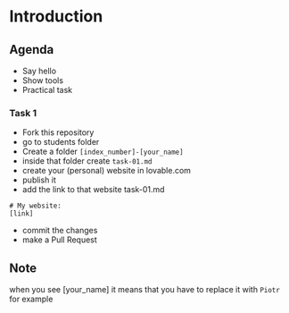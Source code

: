 # Introduction
## Agenda
* Say hello
* Show tools
* Practical task

### Task 1
* Fork this repository
* go to students folder
* Create a folder `[index_number]-[your_name]`
* inside that folder create `task-01.md`
* create your (personal) website in lovable.com
* publish it
* add the link to that website task-01.md

```
# My website:
[link]

```
* commit the changes
* make a Pull Request

## Note
when you see [your_name] it means that you have to replace it with `Piotr` for example
